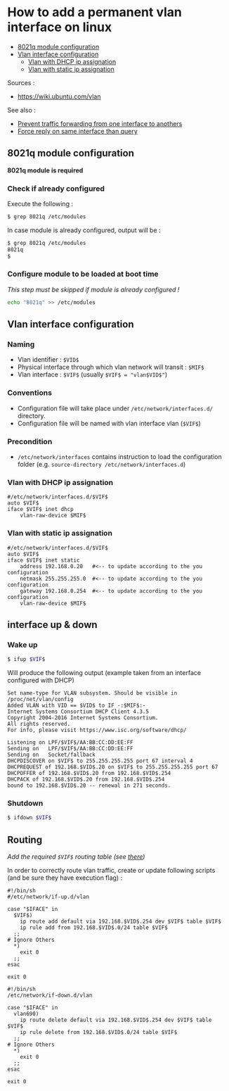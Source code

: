# How to add a permanent vlan interface on linux

 * [8021q module configuration](#8021q-module)
 * [Vlan interface configuration](#vlan-interface)
   * [Vlan with DHCP ip assignation](#vlan-interface-dhcp)
   * [Vlan with static ip assignation](#vlan-interface-static)
   
   
Sources :
 * https://wiki.ubuntu.com/vlan

See also : 
 * [Prevent traffic forwarding from one interface to anothers](../../iptable/doc/drop_forwarding_between_interfaces.md)
 * [Force reply on same interface than query](../../routing/doc/force_reply_on_same_interface.md)
 
<a name="8021q-module"></a>
## 8021q module configuration
**8021q module is required**

### Check if already configured
Execute the following : 
```bash
$ grep 8021q /etc/modules
```
In case module is already configured, output will be : 
```bash
$ grep 8021q /etc/modules
8021q
$
```

### Configure module to be loaded at boot time

_This step must be skipped if module is already configured !_

```bash
echo "8021q" >> /etc/modules
```

<a name="vlan-interface"></a>
## Vlan interface configuration
### Naming
 - Vlan identifier : `$VID$`
 - Physical interface through which vlan network will transit : `$MIF$`
 - Vlan interface : `$VIF$` (usually `$VIF$ = "vlan$VID$"`)
 
### Conventions
* Configuration file will take place under `/etc/network/interfaces.d/` directory.
* Configuration file will be named with vlan interface vlan (`$VIF$`)

### Precondition
* `/etc/network/interfaces` contains instruction to load the configuration folder (e.g. `source-directory /etc/network/interfaces.d`)

<a name="vlan-interface-dhcp"></a>
### Vlan with DHCP ip assignation
```
#/etc/network/interfaces.d/$VIF$
auto $VIF$
iface $VIF$ inet dhcp
    vlan-raw-device $MIF$
```

<a name="vlan-interface-static"></a>
### Vlan with static ip assignation
```
#/etc/network/interfaces.d/$VIF$
auto $VIF$
iface $VIF$ inet static
    address 192.168.0.20   #<-- to update according to the you configuration
    netmask 255.255.255.0  #<-- to update according to the you configuration
    gateway 192.168.0.254  #<-- to update according to the you configuration
    vlan-raw-device $MIF$
```

## interface up & down

### Wake up 
```bash
$ ifup $VIF$
```
Will produce the following output (example taken from an interface configured with DHCP)
```
Set name-type for VLAN subsystem. Should be visible in /proc/net/vlan/config
Added VLAN with VID == $VID$ to IF -:$MIF$:-
Internet Systems Consortium DHCP Client 4.3.5
Copyright 2004-2016 Internet Systems Consortium.
All rights reserved.
For info, please visit https://www.isc.org/software/dhcp/

Listening on LPF/$VIF$/AA:BB:CC:DD:EE:FF
Sending on   LPF/$VIF$/AA:BB:CC:DD:EE:FF
Sending on   Socket/fallback
DHCPDISCOVER on $VIF$ to 255.255.255.255 port 67 interval 4
DHCPREQUEST of 192.168.$VID$.20 on $VIF$ to 255.255.255.255 port 67
DHCPOFFER of 192.168.$VID$.20 from 192.168.$VID$.254
DHCPACK of 192.168.$VID$.20 from 192.168.$VID$.254
bound to 192.168.$VID$.20 -- renewal in 271 seconds.
```

### Shutdown
```bash
$ ifdown $VIF$
```

## Routing
*Add the required `$VIF$` routing table (see [there](../../routing/doc/force_reply_on_same_interface.md#create-a-routing-table))*

In order to correctly route vlan traffic, create or update following scripts (and be sure they have execution flag) : 

```
#!/bin/sh
#/etc/network/if-up.d/vlan

case "$IFACE" in
  $VIF$)
    ip route add default via 192.168.$VID$.254 dev $VIF$ table $VIF$
    ip rule add from 192.168.$VID$.0/24 table $VIF$
  ;;
# Ignore Others
  *)
    exit 0
  ;;
esac

exit 0
```

```
#!/bin/sh
/etc/network/if-down.d/vlan 

case "$IFACE" in
  vlan690)
    ip route delete default via 192.168.$VID$.254 dev $VIF$ table $VIF$
    ip rule delete from 192.168.$VID$.0/24 table $VIF$
  ;;
# Ignore Others
  *)
    exit 0
  ;;
esac

exit 0
```

